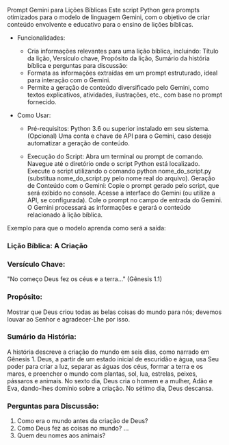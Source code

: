 Prompt Gemini para Lições Bíblicas
Este script Python gera prompts otimizados para o modelo de linguagem Gemini, com o objetivo de criar conteúdo envolvente e educativo para o ensino de lições bíblicas.

* Funcionalidades:
  * Cria informações relevantes para uma lição bíblica, incluindo: Título da lição, Versículo chave, Propósito da lição, Sumário da história bíblica e perguntas para discussão:
  * Formata as informações extraídas em um prompt estruturado, ideal para interação com o Gemini.
  * Permite a geração de conteúdo diversificado pelo Gemini, como textos explicativos, atividades, ilustrações, etc., com base no prompt fornecido.

* Como Usar:

  * Pré-requisitos:
Python 3.6 ou superior instalado em seu sistema.
(Opcional) Uma conta e chave de API para o Gemini, caso deseje automatizar a geração de conteúdo.

  * Execução do Script:
Abra um terminal ou prompt de comando.
Navegue até o diretório onde o script Python está localizado.
Execute o script utilizando o comando python nome_do_script.py (substitua nome_do_script.py pelo nome real do arquivo).
Geração de Conteúdo com o Gemini:
Copie o prompt gerado pelo script, que será exibido no console.
Acesse a interface do Gemini (ou utilize a API, se configurada).
Cole o prompt no campo de entrada do Gemini.
O Gemini processará as informações e gerará o conteúdo relacionado à lição bíblica.

Exemplo para que o modelo aprenda como será a saída:

### Lição Bíblica: A Criação

### Versículo Chave:
"No começo Deus fez os céus e a terra..." (Gênesis 1.1)

### Propósito:
Mostrar que Deus criou todas as belas coisas do mundo para nós; devemos louvar ao Senhor e agradecer-Lhe por isso.

### Sumário da História:
A história descreve a criação do mundo em seis dias, como narrado em Gênesis 1. Deus, a partir de um estado inicial de escuridão e água, usa Seu poder para criar a luz, separar as águas dos céus, formar a terra e os mares, e preencher o mundo com plantas, sol, lua, estrelas, peixes, pássaros e animais. No sexto dia, Deus cria o homem e a mulher, Adão e Eva, dando-lhes domínio sobre a criação. No sétimo dia, Deus descansa.

### Perguntas para Discussão:
1. Como era o mundo antes da criação de Deus?
2. Como Deus fez as coisas no mundo?
...
10. Quem deu nomes aos animais?
